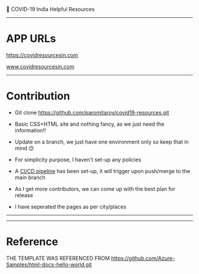 
:purple_heart: COVID-19 India Helpful Resources

---
# APP URLs
https://covidresourcesin.com

www.covidresourcesin.com

---
# Contribution

- Git clone https://github.com/paromitaroy/covid19-resources.git
- Basic CSS+HTML site and nothing fancy, as we just need the information!!
- Update on a branch, we just have one environment only so keep that in mind :blush:
- For simplicity purpose, I haven't set-up any policies
- A [CI/CD pipeline](https://github.com/paromitaroy/covid19-resources/blob/main/.github/workflows/azure.yml) has been set-up, it will trigger upon push/merge to the main branch
- As I get more contributors, we can come up with the best plan for release

- I have seperated the pages as per city/places 


---


---
# Reference

THE TEMPLATE WAS REFERENCED FROM https://github.com/Azure-Samples/html-docs-hello-world.git
